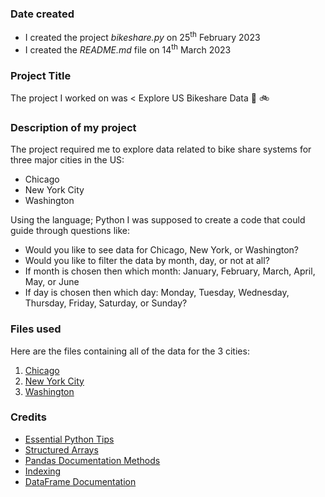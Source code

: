 ### Date created
- I created the project _bikeshare.py_ on 25<sup>th</sup> February 2023
- I created the _README.md_ file on 14<sup>th</sup> March 2023


### Project Title
The project I worked on was < Explore US Bikeshare Data :statue_of_liberty: :bike:

### Description of my project
The project required me to explore data related to bike share systems for three major cities in the US:
- Chicago
- New York City
- Washington 

Using the language; Python I was supposed to create a code that could guide through questions like:
- Would you like to see data for Chicago, New York, or Washington?
- Would you like to filter the data by month, day, or not at all?
- If month is chosen then which month: January, February, March, April, May, or June
- If day is chosen then which day: Monday, Tuesday, Wednesday, Thursday, Friday, Saturday, or Sunday?

### Files used
Here are the files containing all of the data for the 3 cities:
1) [Chicago](documents/pdsnd_github/.gitignore/chicago.csv)
2) [New York City](documents/pdsnd_github/.gitignore/new_york_city.csv)
3) [Washington](documents/pdsnd_github/.gitignore/washington.csv)

### Credits
- [Essential Python Tips](https://www.geeksforgeeks.org/10-essential-python-tips-tricks-programmers/)
- [Structured Arrays](https://docs.scipy.org/doc/numpy-1.13.0/user/basics.rec.html#structured-arrays)
- [Pandas Documentation Methods](https://pandas.pydata.org/pandas-docs/stable/)
- [Indexing](https://pandas.pydata.org/pandas-docs/stable/reference/series.html#indexing-iteration)
- [DataFrame Documentation](https://pandas.pydata.org/pandas-docs/stable/reference/frame.html#dataframe)


